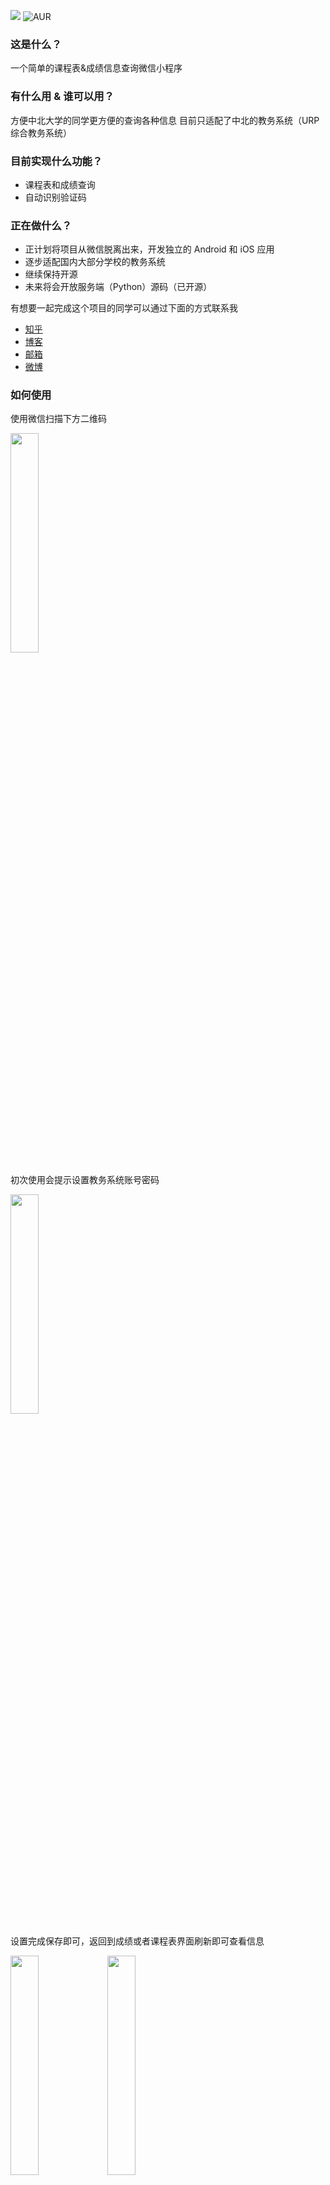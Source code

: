 ![](https://img.shields.io/badge/Version-1.9.0-green.svg) ![AUR](https://img.shields.io/aur/license/yaourt.svg?style=plastic) 

### 这是什么？
一个简单的课程表&成绩信息查询微信小程序
### 有什么用 & 谁可以用？ 
方便中北大学的同学更方便的查询各种信息
目前只适配了中北的教务系统（URP 综合教务系统）
### 目前实现什么功能？
* 课程表和成绩查询
* 自动识别验证码
### 正在做什么？
* 正计划将项目从微信脱离出来，开发独立的 Android 和 iOS 应用
* 逐步适配国内大部分学校的教务系统
* 继续保持开源
* 未来将会开放服务端（Python）源码（已开源）

有想要一起完成这个项目的同学可以通过下面的方式联系我
* [知乎][zhihu]
* [博客][blog]
* [邮箱][email]
* [微博][weibo]
### 如何使用
使用微信扫描下方二维码

<img height="30%" width="30%" src="https://ws1.sinaimg.cn/large/d3255351ly1fuytcqmlu3j20zk0zkdib.jpg"/>

初次使用会提示设置教务系统账号密码

<img height="30%" width="30%" src="https://ws1.sinaimg.cn/large/d3255351ly1fuytcqw6mlj20u01hcdjl.jpg"/>

设置完成保存即可，返回到成绩或者课程表界面刷新即可查看信息

<img height="30%" width="30%" src="https://ws1.sinaimg.cn/large/d3255351ly1fuytmw641mj20yi1pctet.jpg"/> <img height="30%" width="30%" src="https://ws1.sinaimg.cn/large/d3255351ly1fuytmwg6rjj20yi1pcqap.jpg"/>

点击上部“选择学期”即可查看不同学期信息

<img height="30%" width="30%" src="https://ws1.sinaimg.cn/large/d3255351ly1fuytcr1c7rj20yi1pc45f.jpg"/>

点击课程表界面的课程可以显示课程相信信息，左右滑动可以查看时间重叠的课程

<img eight="30%" width="30%" src="https://ws1.sinaimg.cn/large/d3255351ly1fuytcr1p5uj20yi1pcdma.jpg"/>

### 版本日志
#### Version 1.9.0
  1. 新增公告页面
#### Version 1.8.9.5
  1. 账号切换逻辑优化 
  2. 服务端代码开源，可在 我的->关于->开源 查看项目地址
#### Version 1.8.9
  1. 修复课程表在特殊情况下显示异常
  2. 测试与保存按钮合并为登录按钮
  3. 新增账号切换功能
#### Version 1.8.8
  1. 增加导出课程表功能，具体使用方法可在导出页面查看
  2. 在最近一个学期成绩最后增加全部学期的 GPA 显示（全部和必修）
  3. 右下角的按钮可切换到左下角
#### Version 1.8.7
  1. 增加服务器负载显示
  2. 一些细微调整
  3. 开发中功能：1.计算全部课程绩点而不是只有一个学期绩点 2.导出课程表到日历（包含上下课时间），熟悉 iCal 的同学可以联系我共同完成
#### Version 1.8.6
  1. UI 配色修改
  2. 加粗显示当前周数
  3. 调整右下角刷新按钮
  4. 如果你希望共同开发小程序请到 GitHub 查看相关信息
  5. 开源代码转到另一个账号下，原有代码不再更新，新的地址可以在 我的->关于->开源 查看
  6. 注：由于发现一些比较严重的问题提前发布这个开发版本
#### Version 1.8.5
  1. 做了一些清理
  2. 修复几处遗留问题
#### Version 1.8.3
  1. 相同的课程表使用相同的颜色显示
  2. 稍微修改了课程表显示方式（需重新获取课程表并重启小程序）
  3. 常规修复
#### Version 1.8.0
  1. 增加广告显示，具体信息请查看“关于”页面
  2. 修复 iPad 课程表显示不正常
  3. 课程表左上角增加当前周数显示
  4. 增加服务器状态显示
  5. 修改登录提示
  6. 取消下拉刷新成绩
  7. UI 调整
#### Version 1.7.0
  1. 调整登录方式为个人门户，请及时更新信息
  2. 修复挂科成绩无法显示的 bug
  3. 账号设置页面增加测试登录按钮
  4. 提升信息获取速度
  5. 逻辑优化
  6. UI 调整
#### Version 1.6.0
  1. 优化课程表显示
  2. 调整打开分享逻辑
  3. 点击课程可以显示时间重复的课程（滑动查看）
  4. UI 调整
 #### Version 1.5.5
  1. tips:打开分享后，再次刷新查看自己的信息
  2. 调整打开分享卡片的逻辑
  3. 修复一个恶性 bug
  4. 修复加载数据时逻辑错误
  #### Version 1.5.3
  1. 加客服入口
  2. 可通过右上角进行转发操作
  3. 冷启动时主动检查更新
  4. UI 调整

[blog]:https://dreace.top
[zhihu]:https://www.zhihu.com/people/ni-xiang-42-96/
[weibo]:http://weibo.com/Dreace 
[email]:mailto:Dreace@Foxmail.com
